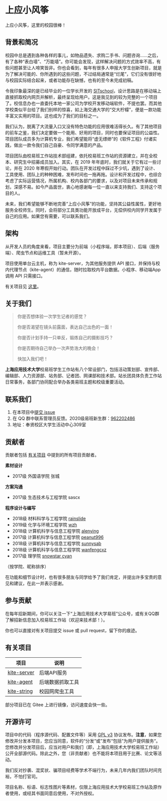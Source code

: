 # 上应小风筝

上应小风筝，这里的校园很棒！

## 背景和简况

校园中总是遇到各种各样的事儿，如物品遗失、求购二手书、问题咨询……之后，有了各种“表白墙”、“万能墙”。你可能会发现，这样解决问题的方式效率不高，有些问题甚至让人啼笑皆非。你也会看到，每年有很多人申报大学生创新项目，就是为了解决可能的、你所遇到的这些问题，不过结局通常是“烂尾”，它们没有很好地与校园实际结合起来，或者功能存在缺憾，也有的至今未完成初稿。

令我印象最深的是已经毕业的一位学长开发的 [SITschool](https://github.com/IMAlex233/SITschool)，设计思路是在移动端上直接抓取校内网页并解析，最终呈现给用户。这是我见到的较为完整的一个项目了。校信息办也一直委托本地一家公司为学校开发移动端软件，不提也罢。而其他学校类似平台给了我们别样的惊喜，如上海交通大学的“交大柠檬”，便是一款功能丰富又实用的项目。这也成为了我们的目标之一。

我们认为，脱离了大流量入口又没有特色功能的应用很难活得长久。有了其他项目的前车之鉴，我们决定要做一个能用、好用的项目，同时也要保证项目的公益性。项目团队成员多为计算机专业，我们希望能将“虚无缥缈”的《软件工程》付诸实践，做出一款令我们自己自豪、令同学满意的产品。

项目团队由校易班工作站技术部组建，依托校易班工作站的资源建立，并在全校本、研究生中招募成员加入。其实，在 2019 年年底时，我们就关于它有过一些讨论，并在 2020 年寒假开始行动。团队在开发过程中踩过不少坑，遇到了设计、工具使用、团队上的种种困难，发布时间也一拖再拖。设计和开发过程中，也综合考虑了实际运营情况，所属机构、校内各部门的要求，以及对项目未来传承和规划，深感不易。如今产品面世，衷心地感谢每一位一直以来支持我们、支持这个项目的人。

未来，我们希望能够不断地完善“上应小风筝”的功能，坚持其公益性属性，更好地服务全校师生。同时，会将部分工具类功能开放成平台，无偿供校内同学开发属于自己的应用。如果您有需要，可以联系我们。

## 架构

从开发人员的角度来看，项目主要分为前端（小程序端，即本项目）、后端（服务端）、爬虫节点和运维工具（暂未开源）。

项目使用单台云主机，称为 kite-server，为其他服务提供 API 接口，并保持与校内代理节点（kite-agent）的通信，随时拉取校内平台数据。小程序、移动端App调用 API 只需接口。

有关项目见 [这里](#有关项目)。

## 关于我们

> 你是否想体验一次学生记者的感觉？
>
> 你是否渴望在镜头前露面，表达自己出色的一面！
> 
> 你是否计划手持一只单反，锻炼自己的摄影技巧？
> 
> 你是否期待自己举办一次声势浩大的晚会！
> 
> 快加入我们吧！

**上海应用技术大学**校易班学生工作站有八个常设部门，包括活动策划部、宣传部、编辑部、人力资源部、站务部、记者团、网课部和技术部。站长团具体负责工作站日常事务，各部门协同配合举办各类易班主题和校级重要活动。

## 联系我们

1. 在本项目中[提交 issue](https://github.com/SIT-Yiban/kite-microapp/issues) 
2. 在 QQ 群中联系管理员反馈。2020级易班新生群：[962202486](https://jq.qq.com/?_wv=1027&k=Zyokh4KP)
3. 地址：奉贤校区大学生活动中心309室

## 贡献者

贡献者包括 [有关项目](#有关项目) 中提到的所有项目贡献者。

**素材设计**

- 2017级 外国语学院 张城

**方案沟通**

- 2017级 生态技术与工程学院 sascx

**程序设计与编写**

- 2018级 材料科学与工程学院 [rainslide](https://github.com/Crystal-RainSlide)
- 2019级 化学与环境工程学院 [wzh](https://github.com/OneofFive-ops)
- 2018级 计算机科学与信息工程学院 [alenying](https://github.com/AlenYing)
- 2017级 计算机科学与信息工程学院 [peanut996](https://github.com/peanut996/)
- 2018级 计算机科学与信息工程学院 [sunnysab](https://sunnysab.cn)
- 2018级 计算机科学与信息工程学院 [wanfengcxz](https://github.com/wanfengcxz)
- 2017级 理学院 [snowstar cyan](https://github.com/snomiao)

（按学院、昵称排序）

在功能和细节设计时，也有很多朋友与同学给予了我们肯定，并提出许多宝贵的意见和建议，在此一并表示感谢。


## 参与贡献

在每年招新期间，你可以关注一下“上海应用技术大学易班”公众号，或有关QQ群了解招新信息加入校易班工作站（欢迎来技术部！）。

你也可以直接对有关项目提交 issue 或 pull request，留下你的痕迹。

## 有关项目

| 项目         | 说明             |
| ------------ | ---------------- |
| [kite-server](https://github.com/SIT-Yiban/kite-server) | 后端API服务 |
| [kite-agent](https://github.com/sunnysab/kite-agent) | 后端数据抓取工具 |
| [kite-string](https://github.com/SIT-Yiban/kite-string) | 校园网爬虫工具 |

部分项目已在 Gitee 上进行镜像，访问速度会快一些。


## 开源许可

项目中的代码（程序源代码、配置文件等）采用 [GPL v3](https://www.gnu.org/licenses/gpl-3.0.en.html) 协议发布。**注意**，如果您修改并分发本项目，您应当同意，软件的“分发“或”发布“包括”为用户提供服务“。您修改并分发项目后，应当对用户和我们（即，上海应用技术大学校易班工作站）公开全部源代码。除此之外，您（非贡献者）也不能将本项目用于比赛、论文等活动。

我们反对抄袭、混奖状、骗项目经费等学术不端行为，未来几年内我们团队时间充裕，不怕打官司。

项目名称、标语、标志性图片等素材，仅限上海应用技术大学校易班工作站及原作者使用，或经其书面同意后使用，不对外授权。

